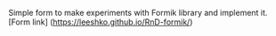 Simple form to make experiments with Formik library and implement it.  
[Form link] (https://leeshko.github.io/RnD-formik/)
